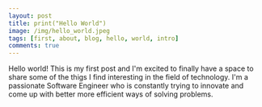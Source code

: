 ```yaml
---
layout: post
title: print("Hello World")
image: /img/hello_world.jpeg
tags: [first, about, blog, hello, world, intro]
comments: true
---
```


Hello world! This is my first post and I'm excited to finally have a space to share some of the thigs I find interesting in the field of technology. 
I'm a passionate Software Engineer who is constantly trying to innovate and come up with better more efficient ways of solving problems. 
                            
